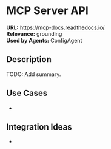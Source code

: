 # MCP Server API

**URL:** https://mcp-docs.readthedocs.io/  
**Relevance:** grounding  
**Used by Agents:** ConfigAgent

## Description
TODO: Add summary.

## Use Cases
- 

## Integration Ideas
- 
